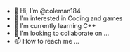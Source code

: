 - 👋 Hi, I’m @coleman184
- 👀 I’m interested in Coding and games
- 🌱 I’m currently learning C++
- 💞️ I’m looking to collaborate on ...
- 📫 How to reach me ...

<!---
coleman184/coleman184 is a ✨ special ✨ repository because its `README.md` (this file) appears on your GitHub profile.
You can click the Preview link to take a look at your changes.
--->
